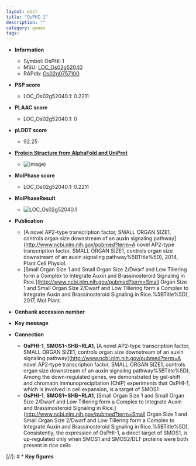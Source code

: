 ```yaml
---
layout: post
title: "OsPHI-1"
description: ""
category: genes
tags: 
---
```


* **Information**  
    + Symbol: OsPHI-1  
    + MSU: [LOC_Os02g52040](http://rice.plantbiology.msu.edu/cgi-bin/ORF_infopage.cgi?orf=LOC_Os02g52040)  
    + RAPdb: [Os02g0757100](http://rapdb.dna.affrc.go.jp/viewer/gbrowse_details/irgsp1?name=Os02g0757100)  

* **PSP score**  
    + LOC_Os02g52040.1: 0.2211 

* **PLAAC score**  
    + LOC_Os02g52040.1: 0 

* **pLDDT score**
    + 92.25

* **[Protein Structure from AlphaFold and UniProt](https://www.uniprot.org/uniprotkb/Q6Z7W3/entry#structure)**
    + ![image](https://ricepsp.github.io/images/Q6/AF-Q6Z7W3-F1.png))

* **MolPhase score**
    + LOC_Os02g52040.1: 0.2211

* **MolPhaseResult**
    + ![LOC_Os02g52040.1](https://ricepsp.github.io/pictures/LOC_Os02g/LOC_Os02g52040.1.png)

* **Publication**  
    + [A novel AP2-type transcription factor, SMALL ORGAN SIZE1, controls organ size downstream of an auxin signaling pathway](http://www.ncbi.nlm.nih.gov/pubmed?term=A novel AP2-type transcription factor, SMALL ORGAN SIZE1, controls organ size downstream of an auxin signaling pathway%5BTitle%5D), 2014, Plant Cell Physiol.
    + [Small Organ Size 1 and Small Organ Size 2/Dwarf and Low Tillering form a Complex to Integrate Auxin and Brassinosteroid Signaling in Rice.](http://www.ncbi.nlm.nih.gov/pubmed?term=Small Organ Size 1 and Small Organ Size 2/Dwarf and Low Tillering form a Complex to Integrate Auxin and Brassinosteroid Signaling in Rice.%5BTitle%5D), 2017, Mol Plant.

* **Genbank accession number**  

* **Key message**  

* **Connection**  
    + __OsPHI-1__, __SMOS1~SHB~RLA1__, [A novel AP2-type transcription factor, SMALL ORGAN SIZE1, controls organ size downstream of an auxin signaling pathway](http://www.ncbi.nlm.nih.gov/pubmed?term=A novel AP2-type transcription factor, SMALL ORGAN SIZE1, controls organ size downstream of an auxin signaling pathway%5BTitle%5D), Among the down-regulated genes, we demonstrated by gel-shift and chromatin immunoprecipitation (ChIP) experiments that OsPHI-1, which is involved in cell expansion, is a target of SMOS1
    + __OsPHI-1__, __SMOS1~SHB~RLA1__, [Small Organ Size 1 and Small Organ Size 2/Dwarf and Low Tillering form a Complex to Integrate Auxin and Brassinosteroid Signaling in Rice.](http://www.ncbi.nlm.nih.gov/pubmed?term=Small Organ Size 1 and Small Organ Size 2/Dwarf and Low Tillering form a Complex to Integrate Auxin and Brassinosteroid Signaling in Rice.%5BTitle%5D), Consistently, the expression of OsPHI-1, a direct target of SMOS1, is up-regulated only when SMOS1 and SMOS2/DLT proteins were both present in rice cells

[//]: # * **Key figures**  


